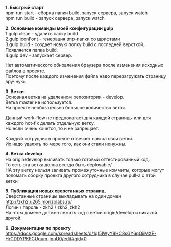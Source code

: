 **1. Быстрый старт**  
    npm run start - сборка папки build, запуск сервера, запуск watch  
    npm run build - запуск сервера, запуск watch  
    

**2. Основные команды моей конфигурации  gulp**    
    1.gulp clean - удалить папку build  
    2.gulp iconFont - генерация tmp-папки со шрифтами  
    3.gulp build - создает новую попку build с последней версткой. Появляется папка build.  
    4.gulp dev - запускает сервер.  
  
  Нет автоматического обновления браузера после изменения исходных файлов в проекте.  
  Поэтому после каждого изменения файла надо перезагружать страницу вручную.  
  
**3. Ветки.**  
  Основная ветка на удаленном репозитории - develop.  
  Ветка master не используется.  
  На проекте необязательно большое количество веток.  
  
  Данный work-flow не предполагает для каждой страницы или для каждого hot-fix делать отдельную ветку.   
  Но если очень хочется, то и не запрещает.  
  
  Каждый сотрудник в проекте отвечает сам за свои ветки.  
  Их надо удалять по мере того, как они стали ненужны.  
  
**4. Ветка develop**  
  На origin/develop выливать только готовый оттестированный код.  
  То есть эта ветка долна всегда быть deployable/  
  НА эту ветку нельзя заливать промежуточные коммиты, которые могут поломать сборку проекта другого сотрудника в случае pull-а с этой ветки  
   
**5. Публикация новых сверстанных страниц.**  
  Сверстанные страницы выкладывать на один домен http://zkh2.u265.morizolabs.ru/  
  Логин / пароль - zkh2 /  zkh2_zkh2  
  На этом домене должен лежать код с ветки origin/develop и никакой другой.   
  
 **6. Документация по проекту**  
 https://docs.google.com/spreadsheets/d/1qI5IWyY8HC8sGY6pQiiMXE-HrCDDYPKFCUqum-jpnU0/edit#gid=0